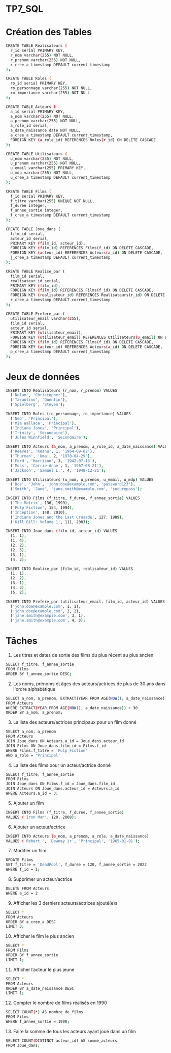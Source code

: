# TP7_SQL

# Création des Tables
```bash
CREATE TABLE Realisateurs (
  r_id serial PRIMARY KEY,
  r_nom varchar(255) NOT NULL,
  r_prenom varchar(255) NOT NULL,
  r_cree_a timestamp DEFAULT current_timestamp
);

CREATE TABLE Roles (
  ro_id serial PRIMARY KEY,
  ro_personnage varchar(255) NOT NULL,
  ro_importance varchar(255) NOT NULL
);

CREATE TABLE Acteurs (
  a_id serial PRIMARY KEY,
  a_nom varchar(255) NOT NULL,
  a_prenom varchar(255) NOT NULL,
  a_role_id serial,
  a_date_naissance date NOT NULL,
  a_cree_a timestamp DEFAULT current_timestamp,
  FOREIGN KEY (a_role_id) REFERENCES Roles(r_id) ON DELETE CASCADE
);

CREATE TABLE Utilisateurs (
  u_nom varchar(255) NOT NULL,
  u_prenom varchar(255) NOT NULL,
  u_email varchar(255) PRIMARY KEY,
  u_mdp varchar(255) NOT NULL,
  u_cree_a timestamp DEFAULT current_timestamp
);

CREATE TABLE Films (
  f_id serial PRIMARY KEY,
  f_titre varchar(255) UNIQUE NOT NULL,
  f_duree integer,
  f_annee_sortie integer,
  f_cree_a timestamp DEFAULT current_timestamp
);

CREATE TABLE Joue_dans (
  film_id serial,
  acteur_id serial,
  PRIMARY KEY (film_id, acteur_id),
  FOREIGN KEY (film_id) REFERENCES Films(f_id) ON DELETE CASCADE,
  FOREIGN KEY (acteur_id) REFERENCES Acteurs(a_id) ON DELETE CASCADE,
  j_cree_a timestamp DEFAULT current_timestamp
);

CREATE TABLE Realise_par (
  film_id serial,
  realisateur_id serial,
  PRIMARY KEY (film_id),
  FOREIGN KEY (film_id) REFERENCES Films(f_id) ON DELETE CASCADE,
  FOREIGN KEY (realisateur_id) REFERENCES Realisateurs(r_id) ON DELETE CASCADE,
  r_cree_a timestamp DEFAULT current_timestamp
);

CREATE TABLE Prefere_par (
  utilisateur_email varchar(255),
  film_id serial,
  acteur_id serial,
  PRIMARY KEY (utilisateur_email),
  FOREIGN KEY (utilisateur_email) REFERENCES Utilisateurs(u_email) ON DELETE CASCADE,
  FOREIGN KEY (film_id) REFERENCES Films(f_id) ON DELETE CASCADE,
  FOREIGN KEY (acteur_id) REFERENCES Acteurs(a_id) ON DELETE CASCADE,
  p_cree_a timestamp DEFAULT current_timestamp
);
```
# Jeux de données
```bash
INSERT INTO Realisateurs (r_nom, r_prenom) VALUES
  ('Nolan', 'Christopher'),
  ('Tarantino', 'Quentin'),
  ('Spielberg', 'Steven');

INSERT INTO Roles (ro_personnage, ro_importance) VALUES
  ('Neo', 'Principal'),
  ('Mia Wallace', 'Principal'),
  ('Indiana Jones', 'Principal'),
  ('Trinity', 'Secondaire'),
  ('Jules Winnfield', 'Secondaire');

INSERT INTO Acteurs (a_nom, a_prenom, a_role_id, a_date_naissance) VALUES
  ('Reeves', 'Keanu', 1, '1964-09-02'),
  ('Thurman', 'Uma', 2, '1970-04-29'),
  ('Ford', 'Harrison', 3, '1942-07-13'),
  ('Moss', 'Carrie-Anne', 1, '1967-08-21'),
  ('Jackson', 'Samuel L.', 4, '1948-12-21');

INSERT INTO Utilisateurs (u_nom, u_prenom, u_email, u_mdp) VALUES
  ('Doe', 'John', 'john.doe@example.com', 'password123'),
  ('Smith', 'Jane', 'jane.smith@example.com', 'securepass');

INSERT INTO Films (f_titre, f_duree, f_annee_sortie) VALUES
  ('The Matrix', 136, 1999),
  ('Pulp Fiction', 154, 1994),
  ('Inception', 148, 2010),
  ('Indiana Jones and the Last Crusade', 127, 1989),
  ('Kill Bill: Volume 1', 111, 2003);

INSERT INTO Joue_dans (film_id, acteur_id) VALUES
  (1, 1),
  (1, 4),
  (2, 2),
  (2, 5),
  (3, 1),
  (4, 3);

INSERT INTO Realise_par (film_id, realisateur_id) VALUES
  (1, 1),
  (2, 2),
  (3, 1),
  (4, 3),
  (5, 2);

INSERT INTO Prefere_par (utilisateur_email, film_id, acteur_id) VALUES
  ('john.doe@example.com', 1, 1),
  ('john.doe@example.com', 2, 2),
  ('jane.smith@example.com', 3, 1),
  ('jane.smith@example.com', 4, 3);
```

# Tâches
1)	Les titres et dates de sortie des films du plus récent au plus ancien
```bash
SELECT f_titre, f_annee_sortie 
FROM Films
ORDER BY f_annee_sortie DESC;
```
2)	Les noms, prénoms et âges des acteurs/actrices de plus de 30 ans dans l'ordre alphabétique
```bash
SELECT a_nom, a_prenom, EXTRACT(YEAR FROM AGE(NOW(), a_date_naissance)) AS age
FROM Acteurs
WHERE EXTRACT(YEAR FROM AGE(NOW(), a_date_naissance)) > 30
ORDER BY a_nom, a_prenom;
```
3)	La liste des acteurs/actrices principaux pour un film donné
```bash
SELECT a_nom, a_prenom
FROM Acteurs
JOIN Joue_dans ON Acteurs.a_id = Joue_dans.acteur_id
JOIN Films ON Joue_dans.film_id = Films.f_id
WHERE Films.f_titre = 'Pulp Fiction'
AND a_role = 'Principal'
```
4)	La liste des films pour un acteur/actrice donné
```bash
SELECT f_titre, f_annee_sortie
FROM Films
JOIN Joue_dans ON Films.f_id = Joue_dans.film_id
JOIN Acteurs ON Joue_dans.acteur_id = Acteurs.a_id
WHERE Acteurs.a_id = 3;
```
5)	Ajouter un film
```bash
INSERT INTO Films (f_titre, f_duree, f_annee_sortie)
VALUES ('Iron Man', 120, 2008);
```
6)	Ajouter un acteur/actrice
```bash
INSERT INTO Acteurs (a_nom, a_prenom, a_role, a_date_naissance)
VALUES ('Robert ', 'Downey jr', 'Principal', '1965-01-01');
```
7)	Modifier un film
```bash
UPDATE Films
SET f_titre = 'DeadPool', f_duree = 120, f_annee_sortie = 2022
WHERE f_id = 1;
```
8)	Supprimer un acteur/actrice
```bash
DELETE FROM Acteurs
WHERE a_id = 2
```
9)	Afficher les 3 derniers acteurs/actrices ajouté(e)s
```bash
SELECT *
FROM Acteurs
ORDER BY a_cree_a DESC
LIMIT 3;
```
10)	Afficher le film le plus ancien
```bash
SELECT *
FROM Films
ORDER BY f_annee_sortie
LIMIT 1;
```
11)	Afficher l’acteur le plus jeune
```bash
SELECT *
FROM Acteurs
ORDER BY a_date_naissance DESC
LIMIT 1;
```
12)	Compter le nombre de films réalisés en 1990
```bash
SELECT COUNT(*) AS nombre_de_films
FROM Films
WHERE f_annee_sortie = 1990;
```
13)	Faire la somme de tous les acteurs ayant joué dans un film
```bash
SELECT COUNT(DISTINCT acteur_id) AS somme_acteurs
FROM Joue_dans;
```
